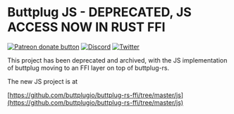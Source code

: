 # Buttplug JS - DEPRECATED, JS ACCESS NOW IN RUST FFI

[![Patreon donate button](https://img.shields.io/badge/patreon-donate-yellow.svg)](https://www.patreon.com/qdot)
[![Discord](https://img.shields.io/discord/353303527587708932.svg?logo=discord)](https://discord.buttplug.io)
[![Twitter](https://img.shields.io/twitter/follow/buttplugio.svg?style=social&logo=twitter)](https://twitter.com/buttplugio)

This project has been deprecated and archived, with the JS implementation of buttplug moving to an
FFI layer on top of buttplug-rs.

The new JS project is at

[https://github.com/buttplugio/buttplug-rs-ffi/tree/master/js](https://github.com/buttplugio/buttplug-rs-ffi/tree/master/js)
